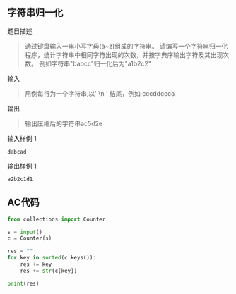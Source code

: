 ## 字符串归一化

题目描述

> 通过键盘输入一串小写字母(a~z)组成的字符串。
> 请编写一个字符串归一化程序，统计字符串中相同字符出现的次数，并按字典序输出字符及其出现次数。
> 例如字符串"babcc"归一化后为"a1b2c2"

输入

> 用例每行为一个字符串,以' \n ' 结尾，例如 cccddecca

输出

> 输出压缩后的字符串ac5d2e

输入样例 1 

```
dabcad
```

输出样例 1

```
a2b2c1d1
```



## AC代码

```python
from collections import Counter

s = input()
c = Counter(s)

res = ""
for key in sorted(c.keys()):
    res += key
    res += str(c[key])

print(res)
```

